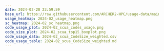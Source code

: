 ```yaml
---
date: 2024-02-28 23:59:59
base_url: https://raw.githubusercontent.com/ARCHER2-HPC/usage-data/main/allusers/2024/02
usage_heatmap: 2024-02_usage_heatmap.png
sc_heatmap: 2024-02_sc_heatmap.png
code_usage_plot: 2024-02_scua_codes_usage.png
code_size_plot: 2024-02_scua_top15_boxplot.png
code_usage_data: 2024-02_scua_CodeSize_weighted.csv
code_usage_table: 2024-02_scua_CodeSize_weighted.md
---
```

